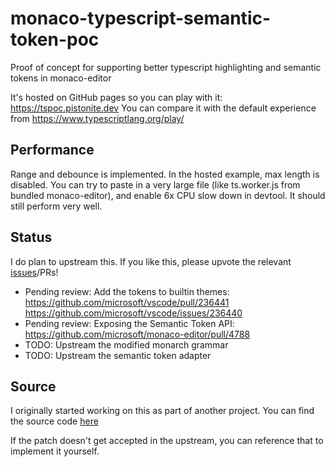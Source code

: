 # monaco-typescript-semantic-token-poc
Proof of concept for supporting better typescript highlighting and semantic tokens in monaco-editor

It's hosted on GitHub pages so you can play with it: https://tspoc.pistonite.dev
You can compare it with the default experience from https://www.typescriptlang.org/play/

## Performance
Range and debounce is implemented. In the hosted example, max length is disabled. You can try
to paste in a very large file (like ts.worker.js from bundled monaco-editor), and enable 6x CPU slow
down in devtool. It should still perform very well.

## Status
I do plan to upstream this. If you like this, please upvote the relevant [issues](https://github.com/microsoft/monaco-editor/issues/2872)/PRs!

- Pending review: Add the tokens to builtin themes: https://github.com/microsoft/vscode/pull/236441 https://github.com/microsoft/vscode/issues/236440
- Pending review: Exposing the Semantic Token API: https://github.com/microsoft/monaco-editor/pull/4788
- TODO: Upstream the modified monarch grammar
- TODO: Upstream the semantic token adapter

## Source
I originally started working on this as part of another project. You can find the source code
[here](https://github.com/Pistonite/botw-ist/tree/215b12ebe9a7efcaabafd9ee1b97f1338521336f/packages/monaco-typescript-contrib/src)

If the patch doesn't get accepted in the upstream, you can reference that to implement it yourself.

